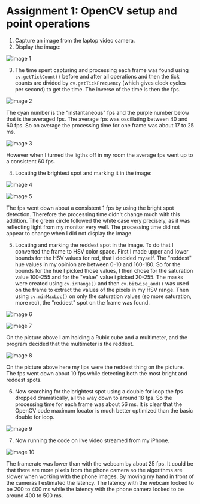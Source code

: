 # Assignment 1: OpenCV setup and point operations

1. Capture an image from the laptop video camera.
2. Display the image:

![image 1](./images/first_image.jpg)

3. The time spent capturing and processing each frame was found using `cv.getTickCount()` before and after all operations and then the tick counts are divided by `cv.getTickFrequency` (which gives clock cycles per second) to get the time. The inverse of the time is then the fps.

![image 2](./images/last_frame_3.jpg)

The cyan number is the "instantaneous" fps and the purple number below that is the averaged fps. The average fps was oscillating between 40 and 60 fps. So on average the processing time for one frame was about 17 to 25 ms.

![image 3](./images/last_frame_3_2.jpg)

However when I turned the ligths off in my room the average fps went up to a consistent 60 fps.

4. Locating the brightest spot and marking it in the image:

![image 4](./images/last_frame_4.jpg)

![image 5](./images/last_frame_4_2.jpg)

The fps went down about a consistent 1 fps by using the bright spot detection. Therefore the processing time didn't change much with this addition. The green circle followed the white case very precisely, as it was reflecting light from my monitor very well. The processing time did not appear to change when I did not display the image.

5. Locating and marking the reddest spot in the image. To do that I converted the frame to HSV color space. First I made upper and lower bounds for the HSV values for red, that I decided myself. The "reddest" hue values in my opinion are between 0-10 and 160-180. So for the bounds for the hue I picked those values, I then chose for the saturation value 100-255 and for the "value" value i picked 20-255. The masks were created using `cv.inRange()` and then `cv.bitwise_and()` was used on the frame to extract the values of the pixels in my HSV range. Then using `cv.minMaxLoc()` on only the saturation values (so more saturation, more red), the "reddest" spot on the frame was found.  

![image 6](./images/HSV_color_space.png) 

![image 7](./images/last_frame_red.jpg) 

On the picture above I am holding a Rubix cube and a multimeter, and the program decided that the multimeter is the reddest. 

![image 8](./images/last_frame_red2.jpg)

 On the picture above here my lips were the reddest thing on the picture. The fps went down about 10 fps while detecting both the most bright and reddest spots.

6. Now searching for the brightest spot using a double for loop the fps dropped dramatically, all the way down to around 18 fps. So the processing time for each frame was about 56 ms. It is clear that the OpenCV code maximum locator is much better optimized than the basic double for loop.

![image 9](./images/last_frame_double_for_loop.jpg)

7. Now running the code on live video streamed from my iPhone.

![image 10](./images/last_frame_phone.jpg)

The framerate was lower than with the webcam by about 25 fps. It could be that there are more pixels from the phone camera so the algorithms are slower when working with the phone images. By moving my hand in front of the cameras I estimated the latency. The latency with the webcam looked to be 200 to 400 ms while the latency with the phone camera looked to be around 400 to 500 ms.